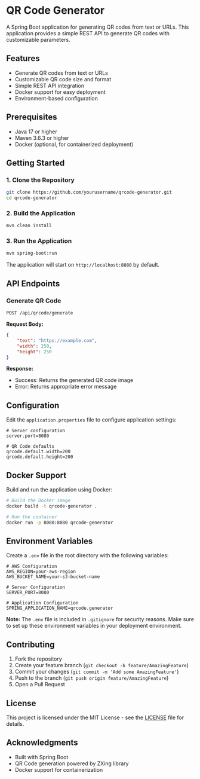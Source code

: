 # QR Code Generator

A Spring Boot application for generating QR codes from text or URLs. This application provides a simple REST API to generate QR codes with customizable parameters.

## Features

- Generate QR codes from text or URLs
- Customizable QR code size and format
- Simple REST API integration
- Docker support for easy deployment
- Environment-based configuration

## Prerequisites

- Java 17 or higher
- Maven 3.6.3 or higher
- Docker (optional, for containerized deployment)

## Getting Started

### 1. Clone the Repository

```bash
git clone https://github.com/yourusername/qrcode-generator.git
cd qrcode-generator
```

### 2. Build the Application

```bash
mvn clean install
```

### 3. Run the Application

```bash
mvn spring-boot:run
```

The application will start on `http://localhost:8080` by default.

## API Endpoints

### Generate QR Code

```
POST /api/qrcode/generate
```

**Request Body:**
```json
{
    "text": "https://example.com",
    "width": 250,
    "height": 250
}
```

**Response:**
- Success: Returns the generated QR code image
- Error: Returns appropriate error message

## Configuration

Edit the `application.properties` file to configure application settings:

```properties
# Server configuration
server.port=8080

# QR Code defaults
qrcode.default.width=200
qrcode.default.height=200
```

## Docker Support

Build and run the application using Docker:

```bash
# Build the Docker image
docker build -t qrcode-generator .

# Run the container
docker run -p 8080:8080 qrcode-generator
```

## Environment Variables

Create a `.env` file in the root directory with the following variables:

```
# AWS Configuration
AWS_REGION=your-aws-region
AWS_BUCKET_NAME=your-s3-bucket-name

# Server Configuration
SERVER_PORT=8080

# Application Configuration
SPRING_APPLICATION_NAME=qrcode.generator
```

**Note:** The `.env` file is included in `.gitignore` for security reasons. Make sure to set up these environment variables in your deployment environment.

## Contributing

1. Fork the repository
2. Create your feature branch (`git checkout -b feature/AmazingFeature`)
3. Commit your changes (`git commit -m 'Add some AmazingFeature'`)
4. Push to the branch (`git push origin feature/AmazingFeature`)
5. Open a Pull Request

## License

This project is licensed under the MIT License - see the [LICENSE](LICENSE) file for details.

## Acknowledgments

- Built with Spring Boot
- QR Code generation powered by ZXing library
- Docker support for containerization